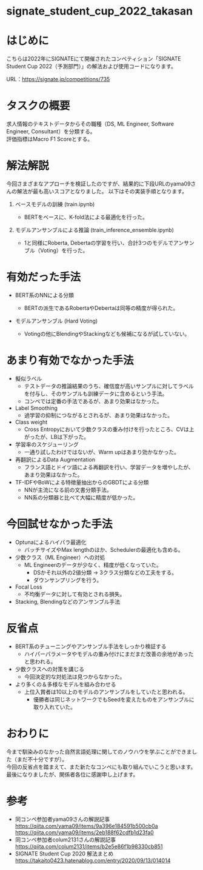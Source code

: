 # signate_student_cup_2022_takasan

# はじめに
こちらは2022年にSIGNATEにて開催されたコンペティション「SIGNATE Student Cup 2022（予測部門）」の解法および使用コードになります。

URL：https://signate.jp/competitions/735

# タスクの概要
求人情報のテキストデータからその職種（DS, ML Engineer, Software Engineer, Consultant）を分類する。  
評価指標はMacro F1 Scoreとする。

# 解法解説
今回さまざまなアプローチを検証したのですが、結果的に下段URLのyama09さんの解法が最も高いスコアとなりました。
以下はその実装手順となります。

1. ベースモデルの訓練 (train.ipynb)　
    - BERTをベースに、K-fold法による最適化を行った。 

2. モデルアンサンブルによる推論 (train_inference_ensemble.ipynb)
    - 1と同様にRoberta, Debertaの学習を行い、合計3つのモデルでアンサンブル（Voting）を行った。

# 有効だった手法

- BERT系のNNによる分類
    - BERTの派生であるRobertaやDebertaは同等の精度が得られた。

- モデルアンサンブル (Hard Voting)
    - Votingの他にBlendingやStackingなども候補になるが試していない。

# あまり有効でなかった手法
- 擬似ラベル
    - テストデータの推論結果のうち、確信度が高いサンプルに対してラベルを付与し、そのサンプルも訓練データに含めるという手法。
    - コンペでは定番の手法であるが、あまり効果はなかった。
- Label Smoothing
    - 過学習の抑制につながるとされるが、あまり効果はなかった。
- Class weight
    - Cross Entropyにおいて少数クラスの重み付けを行ったところ、CVは上がったが、LBは下がった。
- 学習率のスケジューリング
    - 一通り試したわけではないが、Warm upはあまり効かなかった。
- 再翻訳によるData Augmentation
    - フランス語とドイツ語による再翻訳を行い、学習データを増やしたが、あまり効果はなかった。
- TF-IDFやBoWによる特徴量抽出からのGBDTによる分類
    - NNが主流になる前の文書分類手法。
    - NN系の分類器と比べて大幅に精度が低かった。

# 今回試せなかった手法
- Optunaによるハイパラ最適化
    - バッチサイズやMax lengthのほか、Schedulerの最適化も含める。
- 少数クラス（ML Engineer）への対処
    - ML Engineerのデータが少なく、精度が低くなっていた。
        - DSかそれ以外の2値分類 → 3クラス分類などの工夫をする。
        - ダウンサンプリングを行う。
- Focal Loss
    - 不均衡データに対して有効とされる損失。
- Stacking, Blendingなどのアンサンブル手法

# 反省点
- BERT系のチューニングやアンサンブル手法をしっかり検証する
    - ハイパーパラメータやモデルの重み付けにまだまだ改善の余地があったと思われる。
- 少数クラスへの対策を講じる
    - 今回決定的な対処法は見つからなかった。
- より多くの＆多様なモデルを組み合わせる
    - 上位入賞者は10以上のモデルのアンサンブルをしていたと思われる。
        - 優勝者は同じネットワークでもSeedを変えたものをアンサンブルに取り入れていた。

# おわりに
今まで馴染みのなかった自然言語処理に関してのノウハウを学ぶことができました（まだ不十分ですが）。  
今回の反省点を踏まえて、また新たなコンペにも取り組んでいこうと思います。  
最後になりましたが、関係者各位に感謝申し上げます。

# 参考
- 同コンペ参加者yama09さんの解説記事  
https://qiita.com/yama09/items/9a396e184591b500cb0a
https://qiita.com/yama09/items/2eb188f62cdfb1d23fa0
- 同コンペ参加者colum2131さんの解説記事  
https://qiita.com/colum2131/items/b2e5e86f1b98330cb851
- SIGNATE Student Cup 2020 解法まとめ  
https://takaito0423.hatenablog.com/entry/2020/09/13/014014